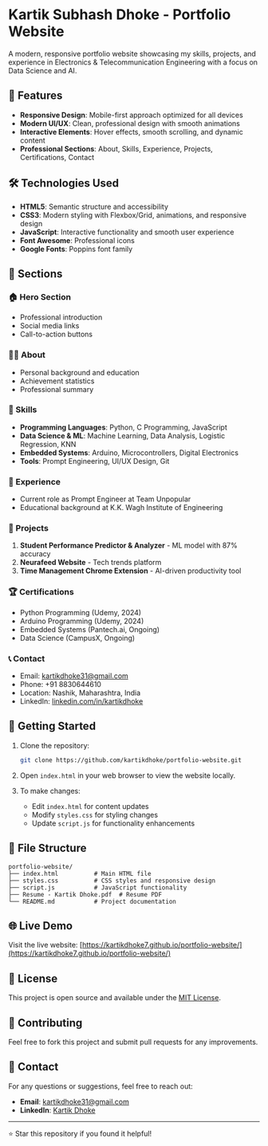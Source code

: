 # Kartik Subhash Dhoke - Portfolio Website

A modern, responsive portfolio website showcasing my skills, projects, and experience in Electronics & Telecommunication Engineering with a focus on Data Science and AI.

## 🌟 Features

- **Responsive Design**: Mobile-first approach optimized for all devices
- **Modern UI/UX**: Clean, professional design with smooth animations
- **Interactive Elements**: Hover effects, smooth scrolling, and dynamic content
- **Professional Sections**: About, Skills, Experience, Projects, Certifications, Contact

## 🛠 Technologies Used

- **HTML5**: Semantic structure and accessibility
- **CSS3**: Modern styling with Flexbox/Grid, animations, and responsive design
- **JavaScript**: Interactive functionality and smooth user experience
- **Font Awesome**: Professional icons
- **Google Fonts**: Poppins font family

## 📱 Sections

### 🏠 Hero Section
- Professional introduction
- Social media links
- Call-to-action buttons

### 👨‍💻 About
- Personal background and education
- Achievement statistics
- Professional summary

### 💼 Skills
- **Programming Languages**: Python, C Programming, JavaScript
- **Data Science & ML**: Machine Learning, Data Analysis, Logistic Regression, KNN
- **Embedded Systems**: Arduino, Microcontrollers, Digital Electronics
- **Tools**: Prompt Engineering, UI/UX Design, Git

### 🏢 Experience
- Current role as Prompt Engineer at Team Unpopular
- Educational background at K.K. Wagh Institute of Engineering

### 🚀 Projects
1. **Student Performance Predictor & Analyzer** - ML model with 87% accuracy
2. **Neurafeed Website** - Tech trends platform
3. **Time Management Chrome Extension** - AI-driven productivity tool

### 🏆 Certifications
- Python Programming (Udemy, 2024)
- Arduino Programming (Udemy, 2024)
- Embedded Systems (Pantech.ai, Ongoing)
- Data Science (CampusX, Ongoing)

### 📞 Contact
- Email: kartikdhoke31@gmail.com
- Phone: +91 8830644610
- Location: Nashik, Maharashtra, India
- LinkedIn: [linkedin.com/in/kartikdhoke](https://linkedin.com/in/kartikdhoke)

## 🚀 Getting Started

1. Clone the repository:
   ```bash
   git clone https://github.com/kartikdhoke/portfolio-website.git
   ```

2. Open `index.html` in your web browser to view the website locally.

3. To make changes:
   - Edit `index.html` for content updates
   - Modify `styles.css` for styling changes
   - Update `script.js` for functionality enhancements

## 📂 File Structure

```
portfolio-website/
├── index.html          # Main HTML file
├── styles.css          # CSS styles and responsive design
├── script.js           # JavaScript functionality
├── Resume - Kartik Dhoke.pdf  # Resume PDF
└── README.md           # Project documentation
```

## 🌐 Live Demo

Visit the live website: [https://kartikdhoke7.github.io/portfolio-website/](https://kartikdhoke7.github.io/portfolio-website/)

## 📝 License

This project is open source and available under the [MIT License](LICENSE).

## 🤝 Contributing

Feel free to fork this project and submit pull requests for any improvements.

## 📧 Contact

For any questions or suggestions, feel free to reach out:

- **Email**: kartikdhoke31@gmail.com
- **LinkedIn**: [Kartik Dhoke](https://linkedin.com/in/kartikdhoke)

---

⭐ Star this repository if you found it helpful!
